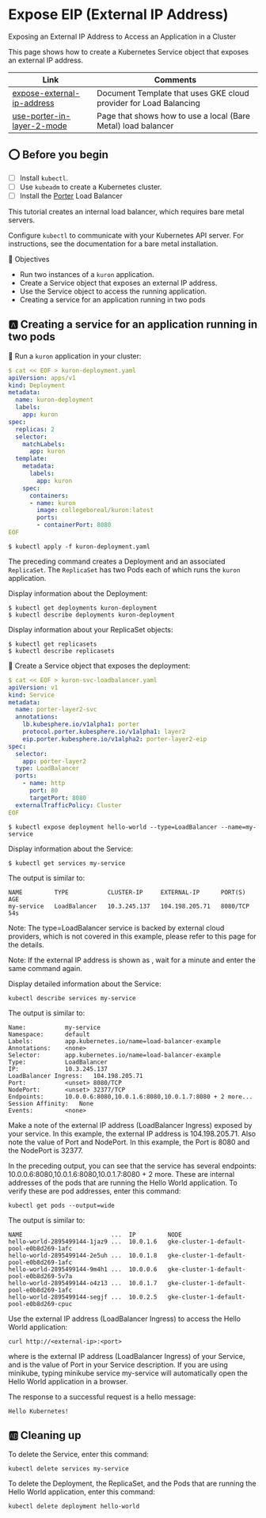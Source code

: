 # Expose EIP (External IP Address)


Exposing an External IP Address to Access an Application in a Cluster

This page shows how to create a Kubernetes Service object that exposes an external IP address.

| Link | Comments |
|------|----------|
| [expose-external-ip-address](https://kubernetes.io/docs/tutorials/stateless-application/expose-external-ip-address) | Document Template that uses GKE cloud provider for Load Balancing | 
| [use-porter-in-layer-2-mode](https://porterlb.io/docs/getting-started/usage/use-porter-in-layer-2-mode) | Page that shows how to use a local (Bare Metal) load balancer |



## :o: Before you begin

- [ ] Install `kubectl`.
- [ ] Use `kubeadm` to create a Kubernetes cluster. 
- [ ] Install the [Porter](porter) Load Balancer

This tutorial creates an internal load balancer, which requires bare metal servers.

Configure `kubectl` to communicate with your Kubernetes API server. For instructions, see the documentation for a bare metal installation.

:round_pushpin: Objectives

* Run two instances of a `kuron` application.
* Create a Service object that exposes an external IP address.
* Use the Service object to access the running application.
* Creating a service for an application running in two pods


## :a: Creating a service for an application running in two pods 

:round_pushpin: Run a `kuron` application in your cluster:

```yaml
$ cat << EOF > kuron-deployment.yaml
apiVersion: apps/v1
kind: Deployment
metadata:
  name: kuron-deployment
  labels:
    app: kuron
spec:
  replicas: 2
  selector:
    matchLabels:
      app: kuron
  template:
    metadata:
      labels:
        app: kuron
    spec:
      containers:
      - name: kuron
        image: collegeboreal/kuron:latest
        ports:
        - containerPort: 8080
EOF
```

```
$ kubectl apply -f kuron-deployment.yaml 
```

The preceding command creates a Deployment and an associated `ReplicaSet`. The `ReplicaSet` has two Pods each of which runs the `kuron` application.

Display information about the Deployment:

```
$ kubectl get deployments kuron-deployment
$ kubectl describe deployments kuron-deployment
```

Display information about your ReplicaSet objects:

```
$ kubectl get replicasets
$ kubectl describe replicasets
```

:round_pushpin: Create a Service object that exposes the deployment:

```yaml
$ cat << EOF > kuron-svc-loadbalancer.yaml 
apiVersion: v1
kind: Service
metadata:
  name: porter-layer2-svc
  annotations:
    lb.kubesphere.io/v1alpha1: porter
    protocol.porter.kubesphere.io/v1alpha1: layer2
    eip.porter.kubesphere.io/v1alpha2: porter-layer2-eip
spec:
  selector:
    app: porter-layer2
  type: LoadBalancer
  ports:
    - name: http
      port: 80
      targetPort: 8080
  externalTrafficPolicy: Cluster
EOF
```

```
$ kubectl expose deployment hello-world --type=LoadBalancer --name=my-service
```

Display information about the Service:

```
$ kubectl get services my-service
```

The output is similar to:

```
NAME         TYPE           CLUSTER-IP     EXTERNAL-IP      PORT(S)    AGE
my-service   LoadBalancer   10.3.245.137   104.198.205.71   8080/TCP   54s
```

Note: The type=LoadBalancer service is backed by external cloud providers, which is not covered in this example, please refer to this page for the details.

Note: If the external IP address is shown as <pending>, wait for a minute and enter the same command again.

Display detailed information about the Service:

```
kubectl describe services my-service
```

The output is similar to:

```
Name:           my-service
Namespace:      default
Labels:         app.kubernetes.io/name=load-balancer-example
Annotations:    <none>
Selector:       app.kubernetes.io/name=load-balancer-example
Type:           LoadBalancer
IP:             10.3.245.137
LoadBalancer Ingress:   104.198.205.71
Port:           <unset> 8080/TCP
NodePort:       <unset> 32377/TCP
Endpoints:      10.0.0.6:8080,10.0.1.6:8080,10.0.1.7:8080 + 2 more...
Session Affinity:   None
Events:         <none>
```
  
Make a note of the external IP address (LoadBalancer Ingress) exposed by your service. In this example, the external IP address is 104.198.205.71. Also note the value of Port and NodePort. In this example, the Port is 8080 and the NodePort is 32377.

In the preceding output, you can see that the service has several endpoints: 10.0.0.6:8080,10.0.1.6:8080,10.0.1.7:8080 + 2 more. These are internal addresses of the pods that are running the Hello World application. To verify these are pod addresses, enter this command:

```
kubectl get pods --output=wide
```

The output is similar to:

```
NAME                         ...  IP         NODE
hello-world-2895499144-1jaz9 ...  10.0.1.6   gke-cluster-1-default-pool-e0b8d269-1afc
hello-world-2895499144-2e5uh ...  10.0.1.8   gke-cluster-1-default-pool-e0b8d269-1afc
hello-world-2895499144-9m4h1 ...  10.0.0.6   gke-cluster-1-default-pool-e0b8d269-5v7a
hello-world-2895499144-o4z13 ...  10.0.1.7   gke-cluster-1-default-pool-e0b8d269-1afc
hello-world-2895499144-segjf ...  10.0.2.5   gke-cluster-1-default-pool-e0b8d269-cpuc
```
Use the external IP address (LoadBalancer Ingress) to access the Hello World application:

```
curl http://<external-ip>:<port>
```

where <external-ip> is the external IP address (LoadBalancer Ingress) of your Service, and <port> is the value of Port in your Service description. If you are using minikube, typing minikube service my-service will automatically open the Hello World application in a browser.

The response to a successful request is a hello message:

```
Hello Kubernetes!
```

## :ab: Cleaning up

To delete the Service, enter this command:

```
kubectl delete services my-service
```

To delete the Deployment, the ReplicaSet, and the Pods that are running the Hello World application, enter this command:

```
kubectl delete deployment hello-world
```
